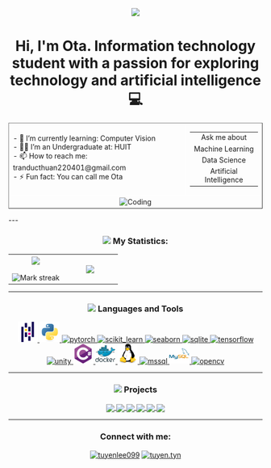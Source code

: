 <p align="center"><img src="https://github.com/user-attachments/assets/fba19f18-2234-42c0-9e02-71a8eceedbf9" width="100px"></p>
<h1 align="center">Hi, I'm Ota. Information technology student with a passion for exploring technology and artificial intelligence 💻</h1>

<table align="center" border="1" style="border-collapse: collapse;">
  <tr style="border: 1px solid white;">
    <td width="70%" align="left">
      - 🌱 I’m currently learning: Computer Vision<br>
      - 🧑‍🎓 I’m an Undergraduate at: HUIT<br>
      - 📫 How to reach me: tranducthuan220401@gmail.com<br>
      - ⚡ Fun fact: You can call me Ota
    </td>
    <td width="50%" align="center">
      <table>
        <tr>
          <td align="center" valign="middle">Ask me about</td>
        </tr>
        <tr>
          <td align="center" valign="middle">Machine Learning</td>
        </tr>
        <tr>
          <td align="center" valign="middle">Data Science</td>
        </tr>
        <tr>
          <td align="center" valign="middle">Artificial Intelligence</td>
        </tr>
      </table>
    </td>
  </tr>
  <tr style="border: 1px solid white;">
    <td colspan="2" align="center">
      <img align="center" alt="Coding" width="450" src="https://github.com/user-attachments/assets/b68ab778-df61-45ca-b4be-09b79b1cf07d">
    </td>
  </tr>
</table>
---

<h3 align="center"><img src="https://media.giphy.com/media/iY8CRBdQXODJSCERIr/giphy.gif" width="25"> My Statistics: </h3>
<p align="center">
<table align="center">
<tr border="none">
<td width="50%" align="center">
  
  <img align="center" src="https://github-readme-stats.vercel.app/api?username=OtaTran241&theme=dark&show_icons=true&count_private=true" />
  <br></br>
  <img title="🔥 Get streak stats for your profile at git.io/streak-stats" alt="Mark streak" src="https://github-readme-streak-stats.herokuapp.com/?user=OtaTran241&theme=dark&hide_border=false" /> 
</td>
<td width="50%" align="center">

  <img align="center" src="https://github-readme-stats.vercel.app/api/top-langs/?username=OtaTran241&theme=dark&hide_border=false&no-bg=true&no-frame=true&langs_count=10"/>
  
  </td>
</tr>
</table>

---

<h3 align="center"><img src="https://media2.giphy.com/media/QssGEmpkyEOhBCb7e1/giphy.gif?cid=ecf05e47a0n3gi1bfqntqmob8g9aid1oyj2wr3ds3mg700bl&rid=giphy.gif" width="25"> Languages and Tools</h3>
<p align="center">
  <a href="https://pandas.pydata.org/" target="_blank" rel="noreferrer"> <img src="https://raw.githubusercontent.com/devicons/devicon/2ae2a900d2f041da66e950e4d48052658d850630/icons/pandas/pandas-original.svg" alt="pandas" width="40" height="40"/> </a>
  <a href="https://www.python.org" target="_blank" rel="noreferrer"> <img src="https://raw.githubusercontent.com/devicons/devicon/master/icons/python/python-original.svg" alt="python" width="40" height="40"/> </a>
  <a href="https://pytorch.org/" target="_blank" rel="noreferrer"> <img src="https://www.vectorlogo.zone/logos/pytorch/pytorch-icon.svg" alt="pytorch" width="40" height="40"/> </a>
  <a href="https://scikit-learn.org/" target="_blank" rel="noreferrer"> <img src="https://upload.wikimedia.org/wikipedia/commons/0/05/Scikit_learn_logo_small.svg" alt="scikit_learn" width="40" height="40"/> </a>
  <a href="https://seaborn.pydata.org/" target="_blank" rel="noreferrer"> <img src="https://seaborn.pydata.org/_images/logo-mark-lightbg.svg" alt="seaborn" width="40" height="40"/> </a>
  <a href="https://www.sqlite.org/" target="_blank" rel="noreferrer"> <img src="https://www.vectorlogo.zone/logos/sqlite/sqlite-icon.svg" alt="sqlite" width="40" height="40"/> </a>
  <a href="https://www.tensorflow.org" target="_blank" rel="noreferrer"> <img src="https://www.vectorlogo.zone/logos/tensorflow/tensorflow-icon.svg" alt="tensorflow" width="40" height="40"/> </a>
  <a href="https://unity.com/" target="_blank" rel="noreferrer"> <img src="https://www.vectorlogo.zone/logos/unity3d/unity3d-icon.svg" alt="unity" width="40" height="40"/> </a>
  <a href="https://www.w3schools.com/cs/" target="_blank" rel="noreferrer"> <img src="https://raw.githubusercontent.com/devicons/devicon/master/icons/csharp/csharp-original.svg" alt="csharp" width="40" height="40"/> </a>
  <a href="https://www.docker.com/" target="_blank" rel="noreferrer"> <img src="https://raw.githubusercontent.com/devicons/devicon/master/icons/docker/docker-original-wordmark.svg" alt="docker" width="40" height="40"/> </a>
  <a href="https://www.linux.org/" target="_blank" rel="noreferrer"> <img src="https://raw.githubusercontent.com/devicons/devicon/master/icons/linux/linux-original.svg" alt="linux" width="40" height="40"/> </a>
  <a href="https://www.microsoft.com/en-us/sql-server" target="_blank" rel="noreferrer"> <img src="https://www.svgrepo.com/show/303229/microsoft-sql-server-logo.svg" alt="mssql" width="40" height="40"/> </a>
  <a href="https://www.mysql.com/" target="_blank" rel="noreferrer"> <img src="https://raw.githubusercontent.com/devicons/devicon/master/icons/mysql/mysql-original-wordmark.svg" alt="mysql" width="40" height="40"/> </a>
  <a href="https://opencv.org/" target="_blank" rel="noreferrer"> <img src="https://www.vectorlogo.zone/logos/opencv/opencv-icon.svg" alt="opencv" width="40" height="40"/> </a>
</p>

---

<h3 align="center"><img src="https://media2.giphy.com/media/v1.Y2lkPTc5MGI3NjExM3VnODBtMGlmYjl0ZWVodDVyd3liZ3A1MXZ5aHh3cDJsaHU3Y2FqdSZlcD12MV9pbnRlcm5hbF9naWZfYnlfaWQmY3Q9ZQ/VIWVhLsuxwBPtLYX8k/giphy.gif" width="25"> Projects</h3>
<p align="center">
<a href="https://github.com/OtaTran241/AI_Assistant">
  <img align="center" src="https://github-readme-stats.vercel.app/api/pin/?username=OtaTran241&repo=AI_Assistant&theme=tokyonight" />
</a>
<a href="https://github.com/OtaTran241/AI-Virtual-Keyboard-Using-OpenCV">
  <img align="center" src="https://github-readme-stats.vercel.app/api/pin/?username=OtaTran241&repo=ChickenInvaders_HandPoseEstimation&theme=cobalt" />
</a>
<a href="https://github.com/OtaTran241/Hand-Sign-Language-Recognition-Pytorch-MediaPipe">
  <img align="center" src="https://github-readme-stats.vercel.app/api/pin/?username=OtaTran241&repo=Stock_Price_Prediction&theme=gruvbox" />
</a>
<a href="https://github.com/OtaTran241/Air-Canvas-ML-Model">
  <img align="center" src="https://github-readme-stats.vercel.app/api/pin/?username=OtaTran241&repo=VehiclesDetection_FasterRCNN&theme=onedark" />
</a>
<a href="https://github.com/OtaTran241/Image-Classification-with-TensorFlow">
  <img align="center" src="https://github-readme-stats.vercel.app/api/pin/?username=OtaTran241&repo=Remove_Background_With_GAN_Network&theme=dracula" />
</a>
<a href="https://github.com/OtaTran241/Real-Time-Object-Detection">
  <img align="center" src="https://github-readme-stats.vercel.app/api/pin/?username=OtaTran241&repo=2.5D_Unity_project&theme=synthwave" />
</a>
</p>

---

<h3 align="center">Connect with me:</h3>
<p align="center">
<a href="https://linkedin.com/in" target="blank"><img align="center" src="https://raw.githubusercontent.com/rahuldkjain/github-profile-readme-generator/master/src/images/icons/Social/linked-in-alt.svg" alt="tuyenlee099" height="40" width="40" /></a>
<a href="https://fb.com" target="blank"><img align="center" src="https://raw.githubusercontent.com/rahuldkjain/github-profile-readme-generator/master/src/images/icons/Social/facebook.svg" alt="tuyen.tyn" height="40" width="40" /></a>
</p>
